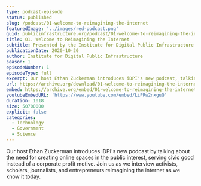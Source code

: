 ```yaml
---
type: podcast-episode
status: published
slug: /podcast/01-welcome-to-reimagining-the-internet
featuredImage: '../images/red-podcast.png'
guid: publicinfrastructure.org/podcast/01-welcome-to-reimagining-the-internet
title: 01. Welcome to Reimagining the Internet
subtitle: Presented by the Institute for Digital Public Infrastructure at UMass Amherst
publicationDate: 2020-10-20
author: Institute for Digital Public Infrastructure
season: 1
episodeNumber: 1
episodeType: full
excerpt: Our host Ethan Zuckerman introduces iDPI's new podcast, talking about the need to create online spaces in the public interest instead of a corporate profit motive. Join us as we interview activists, scholars, journalists, and entrepreneurs reimagining the internet as we know it today.
url: https://archive.org/download/01-welcome-to-reimagining-the-internet_202010/01-welcome-to-reimagining-the-internet.mp3
embed: https://archive.org/embed/01-welcome-to-reimagining-the-internet
youtubeEmbedURL: 'https://www.youtube.com/embed/LiPRw2nxguQ'
duration: 1018
size: 50700000
explicit: false
categories:
  - Technology
  - Government
  - Science
---
```


Our host Ethan Zuckerman introduces iDPI's new podcast by talking about the need for creating online spaces in the public interest, serving civic good instead of a corporate profit motive. Join us as we interview activists, scholars, journalists, and entrepreneurs reimagining the internet as we know it today.
